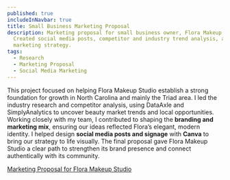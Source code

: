 ```yaml
---
published: true
includeInNavbar: true
title: Small Business Marketing Proposal
description: Marketing proposal for small business owner, Flora Makeup Studio.
  Created social media posts, competitor and industry trend analysis, and
  marketing strategy.
tags:
  - Research
  - Marketing Proposal
  - Social Media Marketing
---
```

This project focused on helping Flora Makeup Studio establish a strong foundation for growth in North Carolina and mainly the Triad area. I led the industry research and competitor analysis, using DataAxle and SimplyAnalytics to uncover beauty market trends and local opportunities. Working closely with my team, I contributed to shaping the **branding and marketing mix**, ensuring our ideas reflected Flora’s elegant, modern identity. I helped design **social media posts and signage** with **Canva** to bring our strategy to life visually. The final proposal gave Flora Makeup Studio a clear path to strengthen its brand presence and connect authentically with its community.

[Marketing Proposal for Flora Makeup Studio](https://docs.google.com/document/d/1dmbiYMQVluQRZS8w6X6UEyMsabdc7jQXlmYQncFepis/edit?usp=sharing)